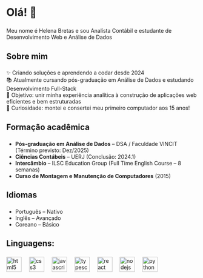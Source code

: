 <h1 align="left">Olá! 👋</h1>

###

<p align="left">Meu nome é Helena Bretas e sou Analísta Contábil e estudante de Desenvolvimento Web e Análise de Dados</p>

###

<h2 align="left">Sobre mim</h2>

###

<p align="left">
✨ Criando soluções e aprendendo a codar desde 2024<br>
📚 Atualmente cursando pós-graduação em Análise de Dados e estudando Desenvolvimento Full-Stack<br>
🎯 Objetivo: unir minha experiência analítica à construção de aplicações web eficientes e bem estruturadas<br>
🎲 Curiosidade: montei e consertei meu primeiro computador aos 15 anos!
</p>

###


<h2 align="left">Formação acadêmica</h2>

###

<ul align="left">
  <li><b>Pós-graduação em Análise de Dados</b> – DSA / Faculdade VINCIT (Término previsto: Dez/2025)</li>
  <li><b>Ciências Contábeis</b> – UERJ (Conclusão: 2024.1)</li>
  <li><b>Intercâmbio</b> – ILSC Education Group (Full Time English Course – 8 semanas)</li>
  <li><b>Curso de Montagem e Manutenção de Computadores</b> (2015)</li>
</ul>

###

###

<h2 align="left">Idiomas</h2>

###

<ul align="left">
  <li>Português – Nativo</li>
  <li>Inglês – Avançado</li>
  <li>Coreano – Básico</li>
</ul>

###

###

<h2 align="left">Linguagens:</h2>

###

<div align="left">
  <img src="https://cdn.jsdelivr.net/gh/devicons/devicon/icons/html5/html5-original.svg" height="40" alt="html5 logo" />
  <img width="12" />
  <img src="https://cdn.jsdelivr.net/gh/devicons/devicon/icons/css3/css3-original.svg" height="40" alt="css3 logo" />
  <img width="12" />
  <img src="https://cdn.jsdelivr.net/gh/devicons/devicon/icons/javascript/javascript-original.svg" height="40" alt="javascript logo" />
  <img width="12" />
  <img src="https://cdn.jsdelivr.net/gh/devicons/devicon/icons/typescript/typescript-original.svg" height="40" alt="typescript logo" />
  <img width="12" />
  <img src="https://cdn.jsdelivr.net/gh/devicons/devicon/icons/react/react-original.svg" height="40" alt="react logo" />
  <img width="12" />
  <img src="https://cdn.jsdelivr.net/gh/devicons/devicon/icons/nodejs/nodejs-original.svg" height="40" alt="nodejs logo" />
  <img width="12" />
  <img src="https://cdn.jsdelivr.net/gh/devicons/devicon/icons/python/python-original.svg" height="40" alt="python logo" />
  <img width="12" />
  
</div>

###
